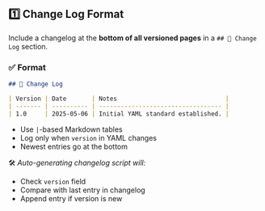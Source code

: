 ## 1️⃣ Change Log Format

Include a changelog at the **bottom of all versioned pages** in a `## 🔄 Change Log` section.

### ✅ Format
```markdown
## 🔄 Change Log

| Version | Date       | Notes                              |
| ------- | ---------- | ---------------------------------- |
| 1.0     | 2025-05-06 | Initial YAML standard established. |
```

- Use `|`-based Markdown tables
- Log only when `version` in YAML changes
- Newest entries go at the bottom

🛠 *Auto-generating changelog script will:*
- Check `version` field
- Compare with last entry in changelog
- Append entry if version is new